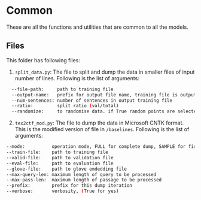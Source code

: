 # Common

These are all the functions and utilities that are common to all the models. 

## Files

This folder has following files:

1. `split_data.py`: The file to split and dump the data in smaller files of input number of lines. Following is the list of arguments:

```bash
  --file-path:     path to training file
  --output-name:   prefix for output file name, training file is output_name_train.txt
  --num-sentences: number of sentences in output training file
  --ratio:         split ratio (val/total)
  --randomize:     to randomise data. if True random points are selected
```

2. `tex2ctf_mod.py`: The file to dump the data in Microsoft CNTK format. This is the modified version of file in `/baselines`. Following is the list of arguments:

```bash
--mode: 	     operation mode, FULL for complete dump, SAMPLE for first 3000 lines
--train-file:    path to training file
--valid-file:    path to validation file
--eval-file:     path to evaluation file
--glove-file:    path to glove emdedding file
--max-query-len: maximum length of query to be processed
--max-pass-len:  maximum length of passage to be processed
--prefix:        prefix for this dump iteration
--verbose:       verbosity, (True for yes)
```
